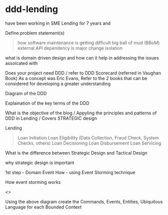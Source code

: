 # ddd-lending

have been working in SME Lending for 7 years and 

Define problem statement(s) 
> how software maintenance is getting difficult
> big ball of mud (BBoM)
> external API dependency is major change
> isolation 

what is domain driven design and how can it help in addressing the issues assoicated with 

Does your project need DDD / refer to DDD Scorecard (referred in Vaughan Book)
As a concept was Eric Evans, Refer to the 2 books that can be considered for developing a greater understanding 

Diagram of the DDD

Explaination of the key terms of the DDD 

What is the objective of the blog / Appyling the principles and patterns of DDD in Lending / Covers STRATEGIC design

Lending
> Loan Initiation
> Loan Eligibility (Data Collection, Fraud Check, System Checks, others)
> Loan Decisioning
> Loan Disbursement
> Loan Servicing

What is the difference between Strategic Design and Tactical Design 

why strategic design is important 

1st step - Domain Event 
How - using Event Storming technique

How event storming works

<<Create the diagram >>

Using the above diagram create the Commands, Events, Entities, Ubiquitous Language for each Bounded Context 
